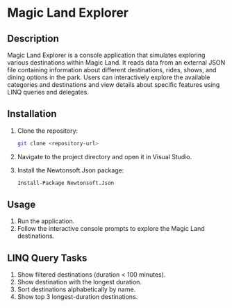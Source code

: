﻿# Magic Land Explorer

## Description
Magic Land Explorer is a console application that simulates exploring various destinations within Magic Land. It reads data from an external JSON file containing information about different destinations, rides, shows, and dining options in the park. Users can interactively explore the available categories and destinations and view details about specific features using LINQ queries and delegates.

## Installation
1. Clone the repository:
    ```bash
    git clone <repository-url>
    ```
2. Navigate to the project directory and open it in Visual Studio.

3. Install the Newtonsoft.Json package:
    ```bash
    Install-Package Newtonsoft.Json
    ```

## Usage
1. Run the application.
2. Follow the interactive console prompts to explore the Magic Land destinations.

## LINQ Query Tasks
1. Show filtered destinations (duration < 100 minutes).
2. Show destination with the longest duration.
3. Sort destinations alphabetically by name.
4. Show top 3 longest-duration destinations.
